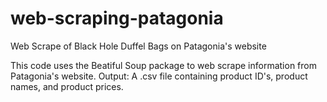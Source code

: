 # web-scraping-patagonia
Web Scrape of Black Hole Duffel Bags on Patagonia's website

This code uses the Beatiful Soup package to web scrape information from Patagonia's website.
Output: A .csv file containing product ID's, product names, and product prices.
